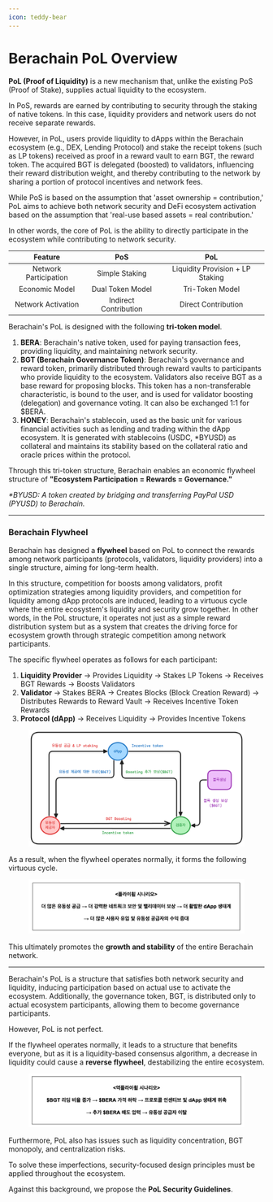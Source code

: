 ```yaml
---
icon: teddy-bear
---
```


# Berachain PoL Overview

**PoL (Proof of Liquidity)** is a new mechanism that, unlike the existing PoS (Proof of Stake), supplies actual liquidity to the ecosystem.

In PoS, rewards are earned by contributing to security through the staking of native tokens. In this case, liquidity providers and network users do not receive separate rewards.

However, in PoL, users provide liquidity to dApps within the Berachain ecosystem (e.g., DEX, Lending Protocol) and stake the receipt tokens (such as LP tokens) received as proof in a reward vault to earn BGT, the reward token. The acquired BGT is delegated (boosted) to validators, influencing their reward distribution weight, and thereby contributing to the network by sharing a portion of protocol incentives and network fees.

While PoS is based on the assumption that 'asset ownership = contribution,' PoL aims to achieve both network security and DeFi ecosystem activation based on the assumption that 'real-use based assets = real contribution.'

In other words, the core of PoL is the ability to directly participate in the ecosystem while contributing to network security.

|        Feature        |          PoS          |               PoL                |
| :-------------------: | :-------------------: | :------------------------------: |
| Network Participation |    Simple Staking     | Liquidity Provision + LP Staking |
|    Economic Model     |   Dual Token Model    |         Tri-Token Model          |
|  Network Activation   | Indirect Contribution |       Direct Contribution        |

Berachain's PoL is designed with the following **tri-token model**.

1. **BERA**: Berachain's native token, used for paying transaction fees, providing liquidity, and maintaining network security.
2. **BGT (Berachain Governance Token)**: Berachain's governance and reward token, primarily distributed through reward vaults to participants who provide liquidity to the ecosystem. Validators also receive BGT as a base reward for proposing blocks. This token has a non-transferable characteristic, is bound to the user, and is used for validator boosting (delegation) and governance voting. It can also be exchanged 1:1 for $BERA.
3. **HONEY**: Berachain's stablecoin, used as the basic unit for various financial activities such as lending and trading within the dApp ecosystem. It is generated with stablecoins (USDC, \*BYUSD) as collateral and maintains its stability based on the collateral ratio and oracle prices within the protocol.

Through this tri-token structure, Berachain enables an economic flywheel structure of **"Ecosystem Participation = Rewards = Governance."**

_\*BYUSD: A token created by bridging and transferring PayPal USD (PYUSD) to Berachain._

---

### Berachain Flywheel <a href="#id-2.2" id="id-2.2"></a>

Berachain has designed a **flywheel** based on PoL to connect the rewards among network participants (protocols, validators, liquidity providers) into a single structure, aiming for long-term health.

In this structure, competition for boosts among validators, profit optimization strategies among liquidity providers, and competition for liquidity among dApp protocols are induced, leading to a virtuous cycle where the entire ecosystem's liquidity and security grow together.
In other words, in the PoL structure, it operates not just as a simple reward distribution system but as a system that creates the driving force for ecosystem growth through strategic competition among network participants.

The specific flywheel operates as follows for each participant:

1. **Liquidity Provider** → Provides Liquidity → Stakes LP Tokens → Receives BGT Rewards → Boosts Validators
2. **Validator** → Stakes BERA → Creates Blocks (Block Creation Reward) → Distributes Rewards to Reward Vault → Receives Incentive Token Rewards
3. **Protocol (dApp)** → Receives Liquidity → Provides Incentive Tokens

<figure><img src=".gitbook/assets/unnamed.png" alt=""><figcaption></figcaption></figure>

As a result, when the flywheel operates normally, it forms the following virtuous cycle.

<figure><img src=".gitbook/assets/image (2).png" alt=""><figcaption></figcaption></figure>

This ultimately promotes the **growth and stability** of the entire Berachain network.

---

Berachain's PoL is a structure that satisfies both network security and liquidity, inducing participation based on actual use to activate the ecosystem. Additionally, the governance token, BGT, is distributed only to actual ecosystem participants, allowing them to become governance participants.

However, PoL is not perfect.

If the flywheel operates normally, it leads to a structure that benefits everyone, but as it is a liquidity-based consensus algorithm, a decrease in liquidity could cause a **reverse flywheel**, destabilizing the entire ecosystem.

<figure><img src=".gitbook/assets/image (1).png" alt=""><figcaption></figcaption></figure>

Furthermore, PoL also has issues such as liquidity concentration, BGT monopoly, and centralization risks.

To solve these imperfections, security-focused design principles must be applied throughout the ecosystem.

Against this background, we propose the **PoL Security Guidelines**.
